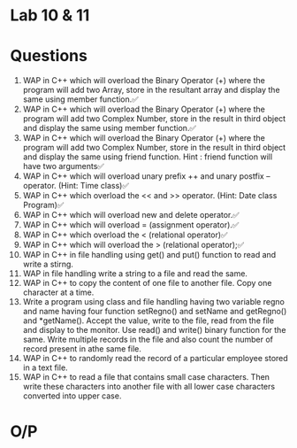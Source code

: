 # Lab 10 & 11

# Questions
1. WAP in C++ which will overload the Binary Operator (+) where the program will add two
Array, store in the resultant array and display the same using member function.✅
2. WAP in C++ which will overload the Binary Operator (+) where the program will add two
Complex Number, store in the result in third object and display the same using member
function.✅
3. WAP in C++ which will overload the Binary Operator (+) where the program will add two
Complex Number, store in the result in third object and display the same using friend
function. Hint : friend function will have two arguments✅
4. WAP in C++ which will overload unary prefix ++ and unary postfix – operator. (Hint: Time
class)✅
5. WAP in C++ which overload the &lt;&lt; and &gt;&gt; operator. (Hint: Date class Program)✅
6. WAP in C++ which will overload new and delete operator.✅
7. WAP in C++ which will overload = (assignment operator).✅
8. WAP in C++ which overload the &lt; (relational operator)✅
9. WAP in C++ which will overload the &gt; (relational operator);✅
10. WAP in C++ in file handling using get() and put() function to read and write a stirng.
11. WAP in file handling write a string to a file and read the same.
12. WAP in C++ to copy the content of one file to another file. Copy one character at a time.
13. Write a program using class and file handling having two variable regno and name having four
function setRegno() and setName and getRegno() and *getName(). Accept the value, write to
the file, read from the file and display to the monitor. Use read() and write() binary function for
the same. Write multiple records in the file and also count the number of record present in
athe same file.
14. WAP in C++ to randomly read the record of a particular employee stored in a text file.
15. WAP in C++ to read a file that contains small case characters. Then write these characters into
another file with all lower case characters converted into upper case.

# O/P